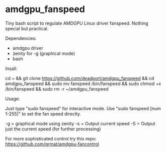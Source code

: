 # amdgpu_fanspeed
Tiny bash script to regulate AMDGPU Linux driver fanspeed. Nothing special but practical.

Dependencies: 

- amdgpu driver 
- zenity for -g (graphical mode)
- bash

Insall: 

cd ~ && git clone https://github.com/deadport/amdgpu_fanspeed && cd amdgpu_fanspeed && sudo mv fanspeed /bin/fanspeed && sudo chmod +x /bin/fanspeed && sudo rm -r ~/amdgpu_fanspeed

Usage: 

Just type "sudo fanspeed" for interactive mode.
Use "sudo fanspeed [num 1-255]" to set the fan speed directly. 

-g  = graphical mode using zenity
-s  = Output current speed
-S  = Output just the current speed (for further processing)

For more sophisticated control try this repo: https://github.com/grmat/amdgpu-fancontrol
